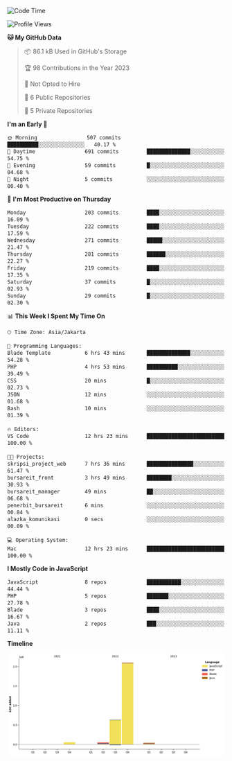 <!--START_SECTION:waka-->
![Code Time](http://img.shields.io/badge/Code%20Time-26%20hrs%2053%20mins-blue)

![Profile Views](http://img.shields.io/badge/Profile%20Views-0-blue)

**🐱 My GitHub Data** 

> 📦 86.1 kB Used in GitHub's Storage 
 > 
> 🏆 98 Contributions in the Year 2023
 > 
> 🚫 Not Opted to Hire
 > 
> 📜 6 Public Repositories 
 > 
> 🔑 5 Private Repositories 
 > 
**I'm an Early 🐤** 

```text
🌞 Morning                507 commits         ██████████░░░░░░░░░░░░░░░   40.17 % 
🌆 Daytime                691 commits         ██████████████░░░░░░░░░░░   54.75 % 
🌃 Evening                59 commits          █░░░░░░░░░░░░░░░░░░░░░░░░   04.68 % 
🌙 Night                  5 commits           ░░░░░░░░░░░░░░░░░░░░░░░░░   00.40 % 
```
📅 **I'm Most Productive on Thursday** 

```text
Monday                   203 commits         ████░░░░░░░░░░░░░░░░░░░░░   16.09 % 
Tuesday                  222 commits         ████░░░░░░░░░░░░░░░░░░░░░   17.59 % 
Wednesday                271 commits         █████░░░░░░░░░░░░░░░░░░░░   21.47 % 
Thursday                 281 commits         ██████░░░░░░░░░░░░░░░░░░░   22.27 % 
Friday                   219 commits         ████░░░░░░░░░░░░░░░░░░░░░   17.35 % 
Saturday                 37 commits          █░░░░░░░░░░░░░░░░░░░░░░░░   02.93 % 
Sunday                   29 commits          █░░░░░░░░░░░░░░░░░░░░░░░░   02.30 % 
```


📊 **This Week I Spent My Time On** 

```text
🕑︎ Time Zone: Asia/Jakarta

💬 Programming Languages: 
Blade Template           6 hrs 43 mins       ██████████████░░░░░░░░░░░   54.28 % 
PHP                      4 hrs 53 mins       ██████████░░░░░░░░░░░░░░░   39.49 % 
CSS                      20 mins             █░░░░░░░░░░░░░░░░░░░░░░░░   02.73 % 
JSON                     12 mins             ░░░░░░░░░░░░░░░░░░░░░░░░░   01.68 % 
Bash                     10 mins             ░░░░░░░░░░░░░░░░░░░░░░░░░   01.39 % 

🔥 Editors: 
VS Code                  12 hrs 23 mins      █████████████████████████   100.00 % 

🐱‍💻 Projects: 
skripsi_project_web      7 hrs 36 mins       ███████████████░░░░░░░░░░   61.47 % 
bursareit_front          3 hrs 49 mins       ████████░░░░░░░░░░░░░░░░░   30.93 % 
bursareit_manager        49 mins             ██░░░░░░░░░░░░░░░░░░░░░░░   06.68 % 
penerbit_bursareit       6 mins              ░░░░░░░░░░░░░░░░░░░░░░░░░   00.84 % 
alazka_komunikasi        0 secs              ░░░░░░░░░░░░░░░░░░░░░░░░░   00.09 % 

💻 Operating System: 
Mac                      12 hrs 23 mins      █████████████████████████   100.00 % 
```

**I Mostly Code in JavaScript** 

```text
JavaScript               8 repos             ███████████░░░░░░░░░░░░░░   44.44 % 
PHP                      5 repos             ███████░░░░░░░░░░░░░░░░░░   27.78 % 
Blade                    3 repos             ████░░░░░░░░░░░░░░░░░░░░░   16.67 % 
Java                     2 repos             ███░░░░░░░░░░░░░░░░░░░░░░   11.11 % 
```



**Timeline**

![Lines of Code chart](https://raw.githubusercontent.com/brstreet2/brstreet2/main/assets/bar_graph.png)


<!--END_SECTION:waka-->
